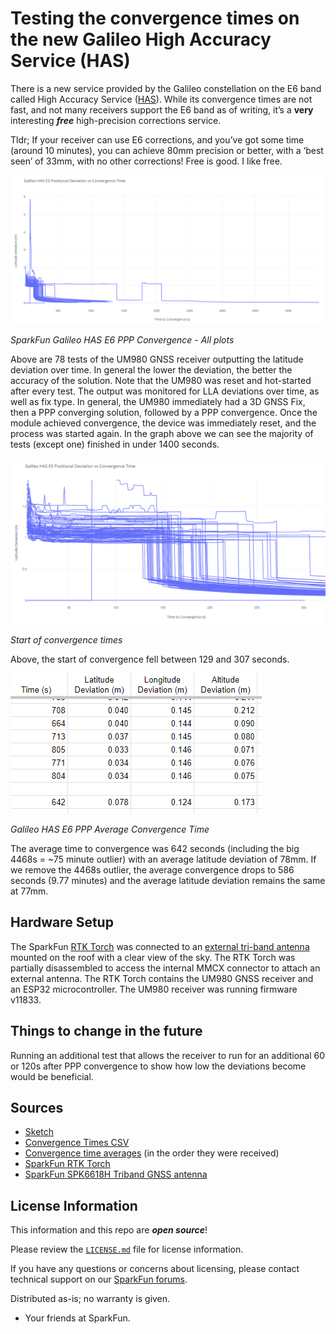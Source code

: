 Testing the convergence times on the new Galileo High Accuracy Service (HAS)
========================================

There is a new service provided by the Galileo constellation on the E6 band called High Accuracy Service ([HAS](https://www.gsc-europa.eu/galileo/services/galileo-high-accuracy-service-has)). While its convergence times are not fast, and not many receivers support the E6 band as of writing, it’s a **very** interesting ***free*** high-precision corrections service.

Tldr; If your receiver can use E6 corrections, and you’ve got some time (around 10 minutes), you can achieve 80mm precision or better, with a ‘best seen’ of 33mm, with no other corrections! Free is good. I like free.

![SparkFun Galileo HAS E6 PPP Convergence - All plots](<SparkFun Galileo HAS E6 PPP Convergence - All plots.png>)

*SparkFun Galileo HAS E6 PPP Convergence - All plots*

Above are 78 tests of the UM980 GNSS receiver outputting the latitude deviation over time. In general the lower the deviation, the better the accuracy of the solution. Note that the UM980 was reset and hot-started after every test. The output was monitored for LLA deviations over time, as well as fix type. In general, the UM980 immediately had a 3D GNSS Fix, then a PPP converging solution, followed by a PPP convergence. Once the module achieved convergence, the device was immediately reset, and the process was started again. In the graph above we can see the majority of tests (except one) finished in under 1400 seconds. 

![Start of convergence times](<SparkFun Galileo HAS E6 PPP Convergence - All plots Best Time Converging.png>)

*Start of convergence times*

Above, the start of convergence fell between 129 and 307 seconds. 

![Galileo HAS E6 PPP Average Convergence Time](<SparkFun Galileo HAS E6 PPP Convergence - Average Convergence Times.png>)

*Galileo HAS E6 PPP Average Convergence Time*

The average time to convergence was 642 seconds (including the big 4468s = ~75 minute outlier) with an average latitude deviation of 78mm. If we remove the 4468s outlier, the average convergence drops to 586 seconds (9.77 minutes) and the average latitude deviation remains the same at 77mm.

## Hardware Setup

The SparkFun [RTK Torch](https://www.sparkfun.com/products/25662) was connected to an [external tri-band antenna](https://www.sparkfun.com/products/21801) mounted on the roof with a clear view of the sky. The RTK Torch was partially disassembled to access the internal MMCX connector to attach an external antenna. The RTK Torch contains the UM980 GNSS receiver and an ESP32 microcontroller. The UM980 receiver was running firmware v11833.

## Things to change in the future

Running an additional test that allows the receiver to run for an additional 60 or 120s after PPP convergence to show how low the deviations become would be beneficial.

## Sources

* [Sketch](https://raw.githubusercontent.com/sparkfun/SparkFun_UM980_Galileo_HAS_E6_Convergence_Test/main/Galileo_HAS_Convergence_Graphing/Galileo_HAS_Convergence_Graphing.ino)
* [Convergence Times CSV](https://raw.githubusercontent.com/sparkfun/SparkFun_UM980_Galileo_HAS_E6_Convergence_Test/main/convergence_times.csv)
* [Convergence time averages](https://docs.google.com/spreadsheets/d/1PqXe-M13D_VaADYYwh_eJJQNHea8rYF7eWk6pj-U8QE/edit#gid=0) (in the order they were received)
* [SparkFun RTK Torch](https://www.sparkfun.com/products/25662)
* [SparkFun SPK6618H Triband GNSS antenna](https://www.sparkfun.com/products/21801)

## License Information

This information and this repo are ***open source***!

Please review the [`LICENSE.md`](./LICENSE.md) file for license information.

If you have any questions or concerns about licensing, please contact technical support on our [SparkFun forums](https://forum.sparkfun.com/viewforum.php?f=152).

Distributed as-is; no warranty is given.

- Your friends at SparkFun.
